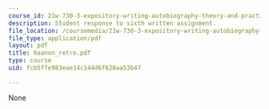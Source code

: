 ```yaml
---
course_id: 21w-730-3-expository-writing-autobiography-theory-and-practice-spring-2001
description: Student response to sixth written assignment.
file_location: /coursemedia/21w-730-3-expository-writing-autobiography-theory-and-practice-spring-2001/fcb5ffe983eae14c144d6f820aa53b47_6aanon_retro.pdf
file_type: application/pdf
layout: pdf
title: 6aanon_retro.pdf
type: course
uid: fcb5ffe983eae14c144d6f820aa53b47

---
```

None